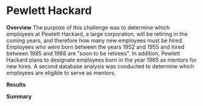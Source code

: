 # Pewlett Hackard

**Overview**
The purpose of this challenge was to determine which employees at Pewlett Hackard, a large corporation, will be retiring in the coming years, and therefore how many new employees must be hired.  Employees who were born between the years 1952 and 1955 and hired between 1985 and 1988 are "soon to be retirees".  In addition, Pewlett Hackard plans to designate employees born in the year 1965 as mentors for new hires.  A second database analysis was conducted to determine which employees are eligible to serve as mentors.

**Results**


**Summary**

